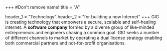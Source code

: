 +++
#Don't remove name!
title = "A"

header_1 = "Technology"
header_2 = "for building a new Internet"
+++
GIG is creating technology that empowers a secure, scalable and self-healing internet. A **software company** formed by a diverse group of like-minded entrepreneurs and engineers chasing a common goal. GIG seeks a number of different channels to market by operating a dual license strategy enabling both commercial partners and not-for-profit organisations.
